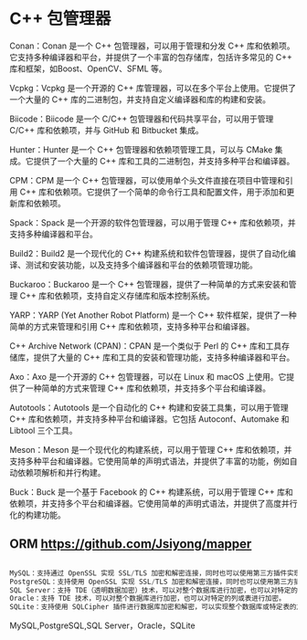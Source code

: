 # C++ 包管理器
Conan：Conan 是一个 C++ 包管理器，可以用于管理和分发 C++ 库和依赖项。它支持多种编译器和平台，并提供了一个丰富的包存储库，包括许多常见的 C++ 库和框架，如Boost、OpenCV、SFML 等。

Vcpkg：Vcpkg 是一个开源的 C++ 库管理器，可以在多个平台上使用。它提供了一个大量的 C++ 库的二进制包，并支持自定义编译器和库的构建和安装。

Biicode：Biicode 是一个 C/C++ 包管理器和代码共享平台，可以用于管理 C/C++ 库和依赖项，并与 GitHub 和 Bitbucket 集成。

Hunter：Hunter 是一个 C++ 包管理器和依赖项管理工具，可以与 CMake 集成。它提供了一个大量的 C++ 库和工具的二进制包，并支持多种平台和编译器。

CPM：CPM 是一个 C++ 包管理器，可以使用单个头文件直接在项目中管理和引用 C++ 库和依赖项。它提供了一个简单的命令行工具和配置文件，用于添加和更新库和依赖项。

Spack：Spack 是一个开源的软件包管理器，可以用于管理 C++ 库和依赖项，并支持多种编译器和平台。

Build2：Build2 是一个现代化的 C++ 构建系统和软件包管理器，提供了自动化编译、测试和安装功能，以及支持多个编译器和平台的依赖项管理功能。

Buckaroo：Buckaroo 是一个 C++ 包管理器，提供了一种简单的方式来安装和管理 C++ 库和依赖项，支持自定义存储库和版本控制系统。

YARP：YARP (Yet Another Robot Platform) 是一个 C++ 软件框架，提供了一种简单的方式来管理和引用 C++ 库和依赖项，支持多种平台和编译器。

C++ Archive Network (CPAN)：CPAN 是一个类似于 Perl 的 C++ 库和工具存储库，提供了大量的 C++ 库和工具的安装和管理功能，支持多种编译器和平台。

Axo：Axo 是一个开源的 C++ 包管理器，可以在 Linux 和 macOS 上使用。它提供了一种简单的方式来管理 C++ 库和依赖项，并支持多个平台和编译器。

Autotools：Autotools 是一个自动化的 C++ 构建和安装工具集，可以用于管理 C++ 库和依赖项，并支持多种平台和编译器。它包括 Autoconf、Automake 和 Libtool 三个工具。

Meson：Meson 是一个现代化的构建系统，可以用于管理 C++ 库和依赖项，并支持多种平台和编译器。它使用简单的声明式语法，并提供了丰富的功能，例如自动依赖项解析和并行构建。

Buck：Buck 是一个基于 Facebook 的 C++ 构建系统，可以用于管理 C++ 库和依赖项，并支持多个平台和编译器。它使用简单的声明式语法，并提供了高度并行化的构建功能。

## ORM  https://github.com/Jsiyong/mapper

```cpp

MySQL：支持通过 OpenSSL 实现 SSL/TLS 加密和解密连接，同时也可以使用第三方插件实现数据加密和解密。
PostgreSQL：支持使用 OpenSSL 实现 SSL/TLS 加密和解密连接，同时也可以使用第三方插件实现数据加密和解密。
SQL Server：支持 TDE（透明数据加密）技术，可以对整个数据库进行加密，也可以对特定的列或表进行加密。
Oracle：支持 TDE 技术，可以对整个数据库进行加密，也可以对特定的列或表进行加密。
SQLite：支持使用 SQLCipher 插件进行数据库加密和解密，可以实现整个数据库或特定表的加密。

```

MySQL,PostgreSQL,SQL Server，Oracle，SQLite